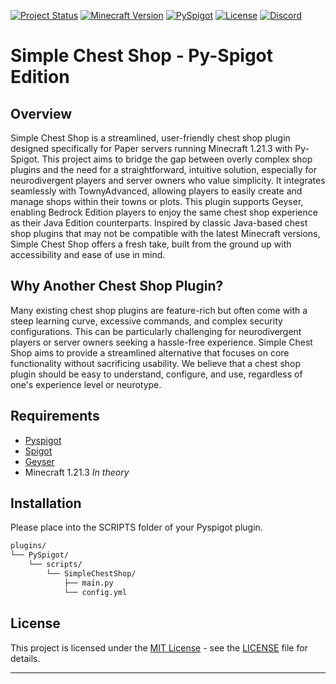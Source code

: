 

[![Project Status](https://img.shields.io/badge/Project%20Status-In%20Development-yellow.svg)](https://shields.io/)
[![Minecraft Version](https://img.shields.io/badge/Minecraft-1.21.3-brightgreen.svg)](https://www.minecraft.net/)
[![PySpigot](https://img.shields.io/badge/PySpigot-Supported-blue.svg)](https://www.spigotmc.org/wiki/pyspigot-installation/)
[![License](https://img.shields.io/badge/License-MIT-green.svg)](https://opensource.org/licenses/MIT)
[![Discord](https://img.shields.io/discord/1024442483750490222?logo=discord&style=for-the-badge&color=5865F2)](https://discord.gg/5t2kYxt7An)



# Simple Chest Shop - Py-Spigot Edition



## Overview

Simple Chest Shop is a streamlined, user-friendly chest shop plugin designed specifically for Paper servers running Minecraft 1.21.3 with Py-Spigot. This project aims to bridge the gap between overly complex shop plugins and the need for a straightforward, intuitive solution, especially for neurodivergent players and server owners who value simplicity. It integrates seamlessly with TownyAdvanced, allowing players to easily create and manage shops within their towns or plots. This plugin supports Geyser, enabling Bedrock Edition players to enjoy the same chest shop experience as their Java Edition counterparts. Inspired by classic Java-based chest shop plugins that may not be compatible with the latest Minecraft versions, Simple Chest Shop offers a fresh take, built from the ground up with accessibility and ease of use in mind.

## Why Another Chest Shop Plugin?

Many existing chest shop plugins are feature-rich but often come with a steep learning curve, excessive commands, and complex security configurations. This can be particularly challenging for neurodivergent players or server owners seeking a hassle-free experience. Simple Chest Shop aims to provide a streamlined alternative that focuses on core functionality without sacrificing usability. We believe that a chest shop plugin should be easy to understand, configure, and use, regardless of one's experience level or neurotype.


## Requirements

- [Pyspigot](https://github.com/magicmq/pyspigot)
- [Spigot](https://www.spigotmc.org/)
- [Geyser](https://geysermc.org/)
- Minecraft 1.21.3 *In theory*

## Installation 

Please place into the SCRIPTS folder of your Pyspigot plugin.

```bash
plugins/
└── PySpigot/
    └── scripts/
        └── SimpleChestShop/
            ├── main.py
            └── config.yml
```



## License

This project is licensed under the [MIT License](LICENSE) - see the [LICENSE](LICENSE) file for details.

---
